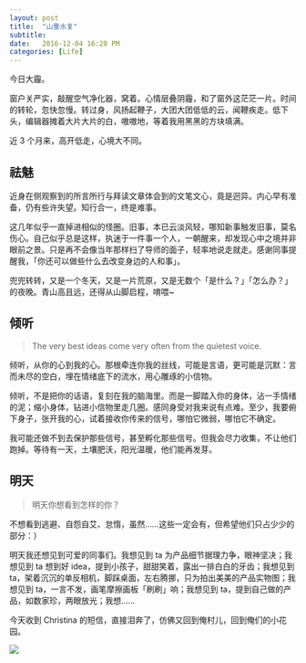 ```yaml
---
layout: post
title:  "山重水复"
subtitle: 
date:   2016-12-04 16:20 PM
categories: [Life]
---
```


今日大霾。

窗户关严实，敲醒空气净化器，窝着。心情层叠阴霾，和了窗外这茫茫一片。时间的转轮，忽快忽慢。转过身，风扬起鞭子，大团大团低低的云，闻鞭疾走。低下头，编辑器摊着大片大片的白，嗷嗷地，等着我用黑黑的方块填满。  

近 3 个月来，高开低走，心境大不同。

## 祛魅

近身在侧观察到的所言所行与拜读文章体会到的文笔文心，竟是迥异。内心早有准备，仍有些许失望。知行合一，终是难事。  

这几年似乎一直掉进相似的怪圈。旧事，本已云淡风轻，哪知新事触发旧事，莫名伤心。自己似乎总是这样，执迷于一件事一个人，一朝醒来，却发现心中之境并非眼前之景。只是再不会像当年那样扫了导师的面子，轻率地说走就走。感谢同事提醒我，「你还可以做些什么去改变身边的人和事」。  

兜兜转转，又是一个冬天，又是一片荒原，又是无数个「是什么？」「怎么办？」的夜晚。青山高且远，还得从山脚启程，唷喂~

## 倾听  

> The very best ideas come very often from the quietest voice. 

倾听，从你的心到我的心。那根牵连你我的丝线，可能是言语，更可能是沉默：言而未尽的空白，埋在情绪底下的流水，用心雕琢的小信物。

倾听，不是把你的话语，复刻在我的脑海里。而是一脚踏入你的身体，沾一手情绪的泥；缩小身体，钻进小信物里走几圈。感同身受对我来说有点难。至少，我要俯下身子，张开我的心，试着接收你传来的信号，哪怕它微弱，哪怕它不确定。

我可能还做不到去保护那些信号，甚至孵化那些信号。但我会尽力收集，不让他们跑掉。等待有一天，土壤肥沃，阳光温暖，他们能再发芽。

## 明天  

> 明天你想看到怎样的你？ 

不想看到逃避、自怨自艾、怠惰，虽然……这些一定会有，但希望他们只占少少的部分：）    

明天我还想见到可爱的同事们。我想见到 ta 为产品细节据理力争，眼神坚决；我想见到 ta 想到好 idea，提到小孩子，甜甜笑着，露出一排白白的牙齿；我想见到 ta，架着沉沉的单反相机，脚踩桌面，左右腾挪，只为拍出美美的产品实物图；我想见到 ta，一言不发，画笔摩擦画板「刷刷」响；我想见到 ta，提到自己做的产品，如数家珍，两眼放光；我想……   

今天收到 Christina 的短信，直接泪奔了，仿佛又回到俺村儿，回到俺们的小花园。

![](http://oc35jwp7v.bkt.clouddn.com/IMG_1491.PNG?imageView/2/h/400)